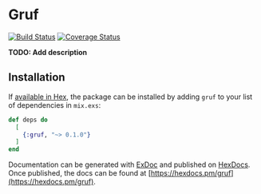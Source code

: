 # Gruf

[![Build Status](https://travis-ci.org/verrchu/gruf.svg?branch=master)](https://travis-ci.org/verrchu/gruf)
[![Coverage Status](https://coveralls.io/repos/github/verrchu/gruf/badge.svg?branch=master)](https://coveralls.io/github/verrchu/gruf?branch=master)

**TODO: Add description**

## Installation

If [available in Hex](https://hex.pm/docs/publish), the package can be installed
by adding `gruf` to your list of dependencies in `mix.exs`:

```elixir
def deps do
  [
    {:gruf, "~> 0.1.0"}
  ]
end
```

Documentation can be generated with [ExDoc](https://github.com/elixir-lang/ex_doc)
and published on [HexDocs](https://hexdocs.pm). Once published, the docs can
be found at [https://hexdocs.pm/gruf](https://hexdocs.pm/gruf).

